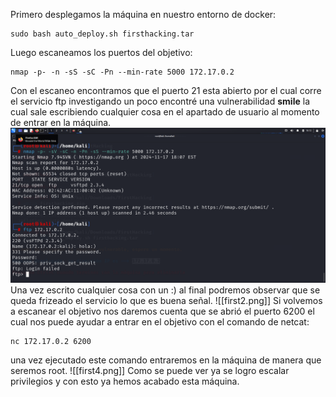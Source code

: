 Primero desplegamos la máquina en nuestro entorno de docker:
```
sudo bash auto_deploy.sh firsthacking.tar
```
Luego escaneamos los puertos del objetivo:
```
nmap -p- -n -sS -sC -Pn --min-rate 5000 172.17.0.2
```
Con el escaneo encontramos que el puerto 21 esta abierto por el cual corre el servicio ftp investigando un poco encontré una vulnerabilidad **smile** la cual sale escribiendo cualquier cosa en el apartado de usuario al momento de entrar en la máquina.
![Escaneo inicial](first1.png)
Una vez escrito cualquier cosa con un :) al final podremos observar que se queda frizeado el servicio lo que es buena señal.
![[first2.png]]
Si volvemos a escanear el objetivo nos daremos cuenta que se abrió el puerto 6200 el cual nos puede ayudar a entrar en el objetivo con el comando de netcat:
```
nc 172.17.0.2 6200
```
una vez ejecutado este comando entraremos en la máquina de manera que seremos root.
![[first4.png]]
Como se puede ver ya se logro escalar privilegios y con esto ya hemos acabado esta máquina.
